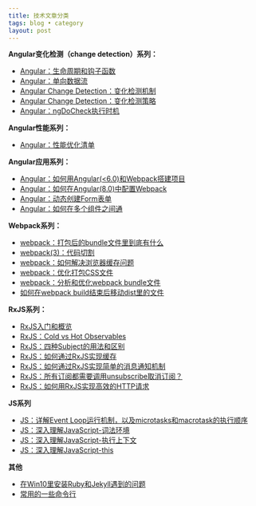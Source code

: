 ```yaml
---
title: 技术文章分类
tags: blog • category
layout: post
---
```


**Angular变化检测（change detection）系列：**
- [Angular：生命周期和钩子函数](https://limeii.github.io/2019/06/angular-lifecycle-hooks/)
- [Angular：单向数据流](https://limeii.github.io/2019/06/angular-unidirectional-data-flow/)
- [Angular Change Detection：变化检测机制](https://limeii.github.io/2019/06/angular-changedetection/)
- [Angular Change Detection：变化检测策略](https://limeii.github.io/2019/06/angular-changeDetectionStrategy-OnPush/)
- [Angular：ngDoCheck执行时机](https://limeii.github.io/2019/06/angular-ngdocheck-onpush-strategy/)

**Angular性能系列：**
- [Angular：性能优化清单](https://limeii.github.io/2019/08/angular-performance-checklists/)

**Angular应用系列：**
- [Angular：如何用Angular(<6.0)和Webpack搭建项目](https://limeii.github.io/2018/09/angular-webpack/)
- [Angular：如何在Angular(8.0)中配置Webpack](https://limeii.github.io/2019/08/angular-customize-webpack/)
- [Angular：动态创建Form表单](https://limeii.github.io/2019/05/angular-dynamic-form/)
- [Angular：如何在多个组件之间通](https://limeii.github.io/2019/02/angular-sharing-data-methods/)

**Webpack系列：**
- [webpack：打包后的bundle文件里到底有什么](https://limeii.github.io/2018/10/webpack-what-in-bundle/)
- [webpack(3)：代码切割](https://limeii.github.io/2018/10/webpack-code-splitting/)
- [webpack：如何解决浏览器缓存问题](https://limeii.github.io/2018/10/webpack-caching/)
- [webpack：优化打包CSS文件](https://limeii.github.io/2018/10/webpack-css-extract/)
- [webpack：分析和优化webpack bundle文件](https://limeii.github.io/2018/09/webpack-bundle-analyzer/)
- [如何在webpack build结束后移动dist里的文件](https://limeii.github.io/2018/09/issues-webpack-file-management/)

**RxJS系列：**
- [RxJS入门和概览](https://limeii.github.io/2019/07/rxjs-introduce/)
- [RxJS：Cold vs Hot Observables](https://limeii.github.io/2019/07/rxjs-coldhot-observable/)
- [RxJS：四种Subject的用法和区别](https://limeii.github.io/2019/07/rxjs-subject/)
- [RxJS：如何通过RxJS实现缓存](https://limeii.github.io/2019/08/rxjs-caching/)
- [RxJS：如何通过RxJS实现简单的消息通知机制](https://limeii.github.io/2019/08/rxjs-notification/)
- [RxJS：所有订阅都需要调用unsubscribe取消订阅？](https://limeii.github.io/2019/08/rxjs-unsubscribe/)
- [RxJS：如何用RxJS实现高效的HTTP请求](https://limeii.github.io/2019/08/rxjs-searchable-input/)

**JS系列**
- [JS：详解Event Loop运行机制，以及microtasks和macrotask的执行顺序](https://limeii.github.io/2019/05/js-eventloop/)
- [JS：深入理解JavaScript-词法环境](https://limeii.github.io/2019/05/js-lexical-environment/)
- [JS：深入理解JavaScript-执行上下文](https://limeii.github.io/2019/05/js-execution-context/)
- [JS：深入理解JavaScript-this](https://limeii.github.io/2019/05/js-this/)

**其他**
- [在Win10里安装Ruby和Jekyll遇到的问题](https://limeii.github.io/2019/06/issues-setup-rubyjekyll-windows/)
- [常用的一些命令行](https://limeii.github.io/2019/03/tools-commoncmd/)